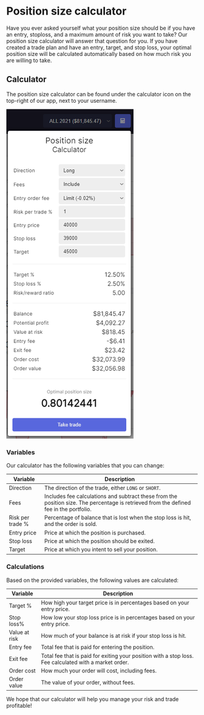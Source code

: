 # Position size calculator
Have you ever asked yourself what your position size should be if you have an entry, stoploss, and a maximum amount of risk you want to take?
Our position size calculator will answer that question for you. If you have created a trade plan and have an entry, target, and stop loss, your optimal position size will be calculated automatically based on how much risk you are willing to take.


## Calculator
The position size calculator can be found under the calculator icon on the top-right of our app, next to your username.

![Position size calculator](calculator.PNG)

### Variables
Our calculator has the following variables that you can change:

|Variable|Description|
|--|--|
|Direction|The direction of the trade, either `LONG` or `SHORT`.|
|Fees|Includes fee calculations and subtract these from the position size. The percentage is retrieved from the defined fee in the portfolio.|
|Risk per trade %|Percentage of balance that is lost when the stop loss is hit, and the order is sold.|
|Entry price|Price at which the position is purchased.|
|Stop loss|Price at which the position should be exited.|
|Target|Price at which you intent to sell your position.|


### Calculations
Based on the provided variables, the following values are calculated:

|Variable|Description|
|--|--|
|Target %|How high your target price is in percentages based on your entry price.|
|Stop loss%| How low your stop loss price is in percentages based on your entry price.|
|Value at risk| How much of your balance is at risk if your stop loss is hit.|
|Entry fee|Total fee that is paid for entering the position.|
|Exit fee|Total fee that is paid for exiting your position with a stop loss. Fee calculated with a market order.|
|Order cost|How much your order will cost, including fees.|
|Order value|The value of your order, without fees.|

We hope that our calculator will help you manage your risk and trade profitable!
